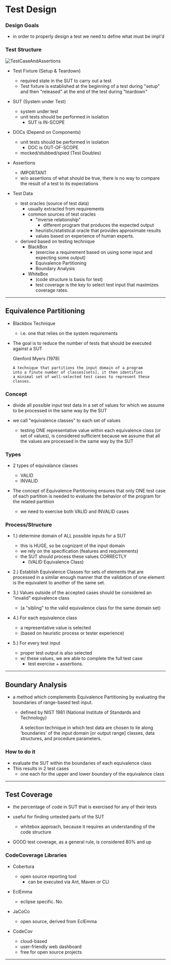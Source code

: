 # Test Design

### Design Goals
- in order to properly design a test we need to define what must
be impl'd
  
### Test Structure
![TestCaseAndAssertions](/Users/Edward/IdeaProjects/edu/MasteringSoftwareTesting/src/main/resources/images/TestCaseAndAssertions.png)
- Test Fixture (Setup & Teardown)
    - required state in the SUT to carry out a test
    - Test fixture is established at the beginning of a test during
    "setup" and then "released" at the end of the test during
    "teardown"
      
- SUT (System under Test)
  - system under test
  - unit tests should be performed in isolation
    - SUT is IN-SCOPE
  

- DOCs (Depend on Components)
  - unit tests should be performed in isolation
    - DOC is OUT-OF-SCOPE
  - mocked/stubbed/spied (Test Doubles)
  

- Assertions
  - IMPORTANT
  - w/o assertions of what should be true, there is no way to 
  compare the result of a test to its expectations

- Test Data
  - test oracles (source of test data)
    - usually extracted from requirements
    - common sources of test oracles
      - "inverse relationship"
        - different program that produces the expected output
      - heuristic/statistical oracle that provides approximate results
      - values based on experience of human experts.
  - derived based on testing technique
    - BlackBox 
      - (exercise a requirement based on using some input and expecting
        some output)
      - Equivalence Partitioning
      - Boundary Analysis
    - WhiteBox
      - (code structure is basis for test)
      - test coverage is the key to select test input that
      maximizes coverage rates. 
  

---
## Equivalence Partitioning
- Blackbox Technique
  - i.e. one that relies on the system requirements
  
- The goal is to reduce the number of tests that should be 
executed against a SUT
  

    Glenford Myers (1978)

      A technique that partitions the input domain of a program
      into a finute number of classes[sets], it then identifies
      a minimal set of well-selected test cases to represent these
      classes.

### Concept
- divide all possible input test data in a set of values for which 
we assume to be processed in the same way by the SUT


- we call "equivalence classes" to each set of values
  - testing ONE representative value within each equivalence class (or set
    of values), is considered sufficient because we assume that all
    the values are processed in the same way by the SUT
    

### Types
- 2 types of equivalance classes
  - VALID
  - INVALID
  

- The concept of Equivalence Partitioning ensures that only ONE test
case of each partition is needed to evaluate the behavior of the
program for the related partition
    - we need to exercise both VALID and INVALID cases
  

### Process/Structure
- 1.) determine domain of ALL possible inputs for a SUT
  - this is HUGE, so be cognizant of the input domain
  - we rely on the specification (features and requirements)
  - the SUT should process these values CORRECTLY
    - (VALID Equivalence Class)
  

- 2.) Establish Equivalence Classes for sets of elements that
  are processed in a similar enough manner that the validation of
  one element is the equivalent to another of the same set. 
  

- 3.) Values outside of the accepted cases should be considered 
  an "invalid" equivalence class
    - (a "sibling" to the valid equivalence class for
      the same domain set)
      
      
- 4.) For each equivalence class
  - a representative value is selected
  - (based on heuristic process or tester experience)
  

- 5.) For every test input
  - proper test output is also selected
  - w/ these values, we are able to complete the full test case
    - test exercise + assertions.

---
## Boundary Analysis
- a method which complements Equivalence Partitioning by
evaluating the boundaries of range-based test input. 
  - defined by NIST 1981 (National Institute of
    Standards and Technology)    
    

    A selection technique in which test data are chosen to 
    lie along 'boundaries' of the input domain [or output range]
    classes, data structures, and procedure parameters. 


### How to do it
- evaluate the SUT within the boundaries of each equivalence class
- This results in 2 test cases
  - one each for the upper and lower boundary of the equivalence class

---

## Test Coverage
- the percentage of code in SUT that is exercised for any of their tests
- useful for finding untested parts of the SUT
  - whitebox approach, because it requires an understanding of the code structure
  

- GOOD test coverage, as a general rule, is considered 80% and up

### CodeCoverage Libraries
- Cobertura
  - open source reporting tool
    - can be executed via Ant, Maven or CLI
  

- EclEmma
  - eclipse specific. No. 
  

- JaCoCo
  - open source, derived from EclEmma
  

- CodeCov
  - cloud-based
  - user-friendly web dashboard
  - free for open source projects


---
